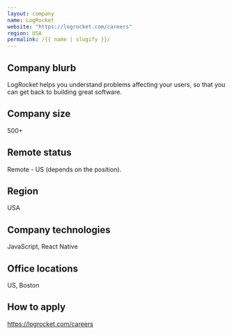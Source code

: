```yaml
---
layout: company
name: LogRocket
website: "https://logrocket.com/careers"
region: USA
permalink: /{{ name | slugify }}/
---
```


## Company blurb

LogRocket helps you understand problems affecting your users, so that you can get back to building great software.

## Company size

500+

## Remote status

Remote - US (depends on the position).

## Region

USA

## Company technologies

JavaScript, React Native

## Office locations

US, Boston

## How to apply

https://logrocket.com/careers